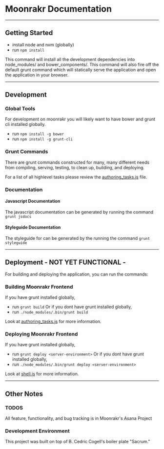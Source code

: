 # Moonrakr Documentation

***

## Getting Started

- install node and nvm (globally)
- run `npm install`


This command will install all the development dependencies into node_modules/ and bower_components/.  This command will also fire off the default grunt command which will statically serve the application and open the application in your browser.

***

## Development

### Global Tools
For development on moonrakr you will likely want to have bower and grunt cli installed globally.

- run `npm install -g bower`
- run `npm install -g grunt-cli`

### Grunt Commands
There are grunt commands constructed for many, many different needs from compiling, serving, testing, to clean up, building, and deploying.

For a list of all highlevel tasks please review the [authoring_tasks.js](grunt_tasks/authoring_tasks.js) file.

### Documentation

#### Javascript Documentation
The javascript documentation can be generated by running the command `grunt jsdocs`

#### Styleguide Documentation
The styleguide for can be generated by the running the command `grunt styleguide`

***

## Deployment - NOT YET FUNCTIONAL -
For building and deploying the application, you can run the commands:

### Building Moonrakr Frontend
If you have grunt installed globally,
- run `grunt build`
Or if you dont have grunt installed globally,
- run `./node_modules/.bin/grunt build`

Look at [authoring_tasks.js](grunt_tasks/authoring_tasks.js) for more information.

### Deploying Moonrakr Frontend
If you have grunt installed globally,
- run `grunt deploy <server-environment>`
Or if you dont have grunt installed globally,
- run `./node_modules/.bin/grunt deploy <server-environment>`

Look at [shell.js](grunt_tasks/options/shell.js) for more information.

***

## Other Notes

### TODOS
All feature, functionality, and bug tracking is in Moonrakr's Asana Project

### Development Environment
This project was built on top of B. Cedric Cogell's boiler plate "Sacrum."
